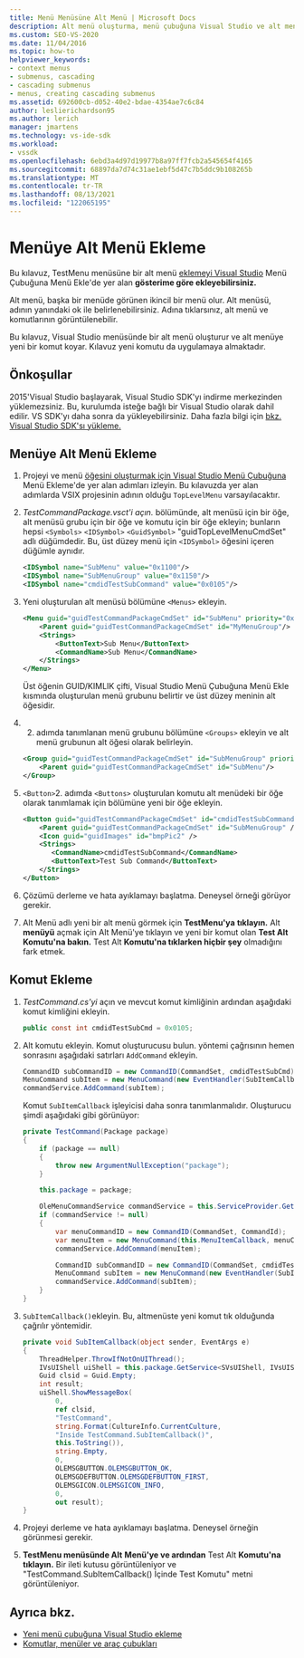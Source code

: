 ```yaml
---
title: Menü Menüsüne Alt Menü | Microsoft Docs
description: Alt menü oluşturma, menü çubuğuna Visual Studio ve alt menüye yeni bir komut ekleme hakkında bilgi.
ms.custom: SEO-VS-2020
ms.date: 11/04/2016
ms.topic: how-to
helpviewer_keywords:
- context menus
- submenus, cascading
- cascading submenus
- menus, creating cascading submenus
ms.assetid: 692600cb-d052-40e2-bdae-4354ae7c6c84
author: leslierichardson95
ms.author: lerich
manager: jmartens
ms.technology: vs-ide-sdk
ms.workload:
- vssdk
ms.openlocfilehash: 6ebd3a4d97d19977b8a97ff7fcb2a545654f4165
ms.sourcegitcommit: 68897da7d74c31ae1ebf5d47c7b5ddc9b108265b
ms.translationtype: MT
ms.contentlocale: tr-TR
ms.lasthandoff: 08/13/2021
ms.locfileid: "122065195"
---
```

# <a name="add-a-submenu-to-a-menu"></a>Menüye Alt Menü Ekleme
Bu kılavuz, TestMenu menüsüne bir alt menü [eklemeyi Visual Studio](../extensibility/adding-a-menu-to-the-visual-studio-menu-bar.md) Menü Çubuğuna Menü Ekle'de yer alan **gösterime göre ekleyebilirsiniz.**

 Alt menü, başka bir menüde görünen ikincil bir menü olur. Alt menüsü, adının yanındaki ok ile belirlenebilirsiniz. Adına tıklarsınız, alt menü ve komutlarının görüntülenebilir.

 Bu kılavuz, Visual Studio menüsünde bir alt menü oluşturur ve alt menüye yeni bir komut koyar. Kılavuz yeni komutu da uygulamaya almaktadır.

## <a name="prerequisites"></a>Önkoşullar
 2015'Visual Studio başlayarak, Visual Studio SDK'yı indirme merkezinden yüklemezsiniz. Bu, kurulumda isteğe bağlı bir Visual Studio olarak dahil edilir. VS SDK'yı daha sonra da yükleyebilirsiniz. Daha fazla bilgi için [bkz. Visual Studio SDK'sı yükleme.](../extensibility/installing-the-visual-studio-sdk.md)

## <a name="add-a-submenu-to-a-menu"></a>Menüye Alt Menü Ekleme

1. Projeyi ve menü [öğesini oluşturmak için Visual Studio Menü Çubuğuna](../extensibility/adding-a-menu-to-the-visual-studio-menu-bar.md) Menü Ekleme'de yer alan adımları izleyin. Bu kılavuzda yer alan adımlarda VSIX projesinin adının olduğu `TopLevelMenu` varsayılacaktır.

2. *TestCommandPackage.vsct'i açın.* bölümünde, alt menüsü için bir öğe, alt menüsü grubu için bir öğe ve komutu için bir öğe ekleyin; bunların hepsi `<Symbols>` `<IDSymbol>` `<GuidSymbol>` "guidTopLevelMenuCmdSet" adlı düğümdedir. Bu, üst düzey menü için `<IDSymbol>` öğesini içeren düğümle aynıdır.

    ```xml
    <IDSymbol name="SubMenu" value="0x1100"/>
    <IDSymbol name="SubMenuGroup" value="0x1150"/>
    <IDSymbol name="cmdidTestSubCommand" value="0x0105"/>
    ```

3. Yeni oluşturulan alt menüsü bölümüne `<Menus>` ekleyin.

    ```xml
    <Menu guid="guidTestCommandPackageCmdSet" id="SubMenu" priority="0x0100" type="Menu">
        <Parent guid="guidTestCommandPackageCmdSet" id="MyMenuGroup"/>
        <Strings>
            <ButtonText>Sub Menu</ButtonText>
            <CommandName>Sub Menu</CommandName>
        </Strings>
    </Menu>
    ```

     Üst öğenin GUID/KIMLIK çifti, Visual Studio Menü Çubuğuna Menü Ekle kısmında oluşturulan menü grubunu belirtir ve üst düzey meninin alt öğesidir. [](../extensibility/adding-a-menu-to-the-visual-studio-menu-bar.md)

4. 2. adımda tanımlanan menü grubunu bölümüne `<Groups>` ekleyin ve alt menü grubunun alt öğesi olarak belirleyin.

    ```xml
    <Group guid="guidTestCommandPackageCmdSet" id="SubMenuGroup" priority="0x0000">
        <Parent guid="guidTestCommandPackageCmdSet" id="SubMenu"/>
    </Group>
    ```

5. `<Button>`2. adımda `<Buttons>` oluşturulan komutu alt menüdeki bir öğe olarak tanımlamak için bölümüne yeni bir öğe ekleyin.

    ```xml
    <Button guid="guidTestCommandPackageCmdSet" id="cmdidTestSubCommand" priority="0x0000" type="Button">
        <Parent guid="guidTestCommandPackageCmdSet" id="SubMenuGroup" />
        <Icon guid="guidImages" id="bmpPic2" />
        <Strings>
           <CommandName>cmdidTestSubCommand</CommandName>
           <ButtonText>Test Sub Command</ButtonText>
        </Strings>
    </Button>
    ```

6. Çözümü derleme ve hata ayıklamayı başlatma. Deneysel örneği görüyor gerekir.

7. Alt Menü adlı yeni bir alt menü görmek için **TestMenu'ya** **tıklayın.** Alt **menüyü** açmak için Alt Menü'ye tıklayın ve yeni bir komut olan **Test Alt Komutu'na bakın.** Test Alt **Komutu'na tıklarken hiçbir şey** olmadığını fark etmek.

## <a name="add-a-command"></a>Komut Ekleme

1. *TestCommand.cs'yi* açın ve mevcut komut kimliğinin ardından aşağıdaki komut kimliğini ekleyin.

    ```csharp
    public const int cmdidTestSubCmd = 0x0105;
    ```

2. Alt komutu ekleyin. Komut oluşturucusu bulun. yöntemi çağrısının hemen sonrasını aşağıdaki satırları `AddCommand` ekleyin.

    ```csharp
    CommandID subCommandID = new CommandID(CommandSet, cmdidTestSubCmd);
    MenuCommand subItem = new MenuCommand(new EventHandler(SubItemCallback), subCommandID);
    commandService.AddCommand(subItem);
    ```

    Komut `SubItemCallback` işleyicisi daha sonra tanımlanmalıdır. Oluşturucu şimdi aşağıdaki gibi görünüyor:

    ```csharp
    private TestCommand(Package package)
    {
        if (package == null)
        {
            throw new ArgumentNullException("package");
        }

        this.package = package;

        OleMenuCommandService commandService = this.ServiceProvider.GetService(typeof(IMenuCommandService)) as OleMenuCommandService;
        if (commandService != null)
        {
            var menuCommandID = new CommandID(CommandSet, CommandId);
            var menuItem = new MenuCommand(this.MenuItemCallback, menuCommandID);
            commandService.AddCommand(menuItem);

            CommandID subCommandID = new CommandID(CommandSet, cmdidTestSubCmd);
            MenuCommand subItem = new MenuCommand(new EventHandler(SubItemCallback), subCommandID);
            commandService.AddCommand(subItem);
        }
    }
    ```

3. `SubItemCallback()`ekleyin. Bu, altmenüste yeni komut tık olduğunda çağrılır yöntemidir.

    ```csharp
    private void SubItemCallback(object sender, EventArgs e)
    {
        ThreadHelper.ThrowIfNotOnUIThread();
        IVsUIShell uiShell = this.package.GetService<SVsUIShell, IVsUIShell>();
        Guid clsid = Guid.Empty;
        int result;
        uiShell.ShowMessageBox(
            0,
            ref clsid,
            "TestCommand",
            string.Format(CultureInfo.CurrentCulture,
            "Inside TestCommand.SubItemCallback()",
            this.ToString()),
            string.Empty,
            0,
            OLEMSGBUTTON.OLEMSGBUTTON_OK,
            OLEMSGDEFBUTTON.OLEMSGDEFBUTTON_FIRST,
            OLEMSGICON.OLEMSGICON_INFO,
            0,
            out result);
    }
    ```

4. Projeyi derleme ve hata ayıklamayı başlatma. Deneysel örneğin görünmesi gerekir.

5. **TestMenu menüsünde Alt** **Menü'ye ve ardından** Test Alt **Komutu'na tıklayın.** Bir ileti kutusu görüntüleniyor ve "TestCommand.SubItemCallback() İçinde Test Komutu" metni görüntüleniyor.

## <a name="see-also"></a>Ayrıca bkz.

- [Yeni menü çubuğuna Visual Studio ekleme](../extensibility/adding-a-menu-to-the-visual-studio-menu-bar.md)
- [Komutlar, menüler ve araç çubukları](../extensibility/internals/commands-menus-and-toolbars.md)
